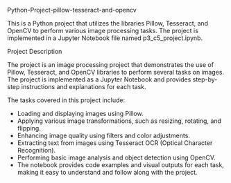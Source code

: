 Python-Project-pillow-tesseract-and-opencv

This is a Python project that utilizes the libraries Pillow, Tesseract, and OpenCV to perform various image processing tasks. The project is implemented in a Jupyter Notebook file named p3_c5_project.ipynb.



Project Description

The project is an image processing project that demonstrates the use of Pillow, Tesseract, and OpenCV libraries to perform several tasks on images. The project is implemented as a Jupyter Notebook and provides step-by-step instructions and explanations for each task.

The tasks covered in this project include:

 - Loading and displaying images using Pillow.
 - Applying various image transformations, such as resizing, rotating, and flipping.
 - Enhancing image quality using filters and color adjustments.
 - Extracting text from images using Tesseract OCR (Optical Character Recognition).
 - Performing basic image analysis and object detection using OpenCV.
 - The notebook provides code examples and visual outputs for each task, making it easy to understand and follow along with the project.
